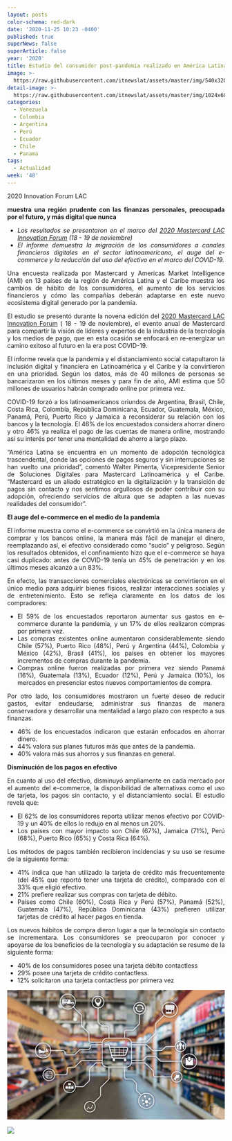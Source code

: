 ```yaml
---
layout: posts
color-schema: red-dark
date: '2020-11-25 10:23 -0400'
published: true
superNews: false
superArticle: false
year: '2020'
title: Estudio del consumidor post-pandemia realizado en América Latina y el Caribe
image: >-
  https://raw.githubusercontent.com/itnewslat/assets/master/img/540x320/Mercado-Digital-p.jpg
detail-image: >-
  https://raw.githubusercontent.com/itnewslat/assets/master/img/1024x680/Mercado-Digital-g.jpg
categories:
  - Venezuela
  - Colombia
  - Argentina
  - Perú
  - Ecuador
  - Chile
  - Panama
tags:
  - Actualidad
week: '48'
---
```

<p style="text-align: justify;">2020 Innovation Forum LAC</p>
<p style="text-align: justify;"><strong>muestra una región prudente con las finanzas personales, preocupada por el futuro, y más digital que nunca</strong></p>

<ul style="text-align: justify;">
	<li><em>Los resultados se presentaron en el marco del </em><a href="https://lacinnovation.mastercard.com/"><em>2020 Mastercard LAC Innovation Forum</em></a><em> (18 - 19 de noviembre)</em></li>
	<li><em>El informe demuestra la migración de los consumidores a canales financieros digitales en el sector latinoamericano, el auge del e-commerce y la reducción del uso del efectivo en el marco del COVID-19.
</em></li>
</ul>
<p style="text-align: justify;">Una encuesta realizada por Mastercard y Americas Market Intelligence (AMI) en 13 países de la región de América Latina y el Caribe muestra los cambios de hábito de los consumidores, el aumento de los servicios financieros y cómo las compañías deberán adaptarse en este nuevo ecosistema digital generado por la pandemia.</p>
<p style="text-align: justify;">El estudio se presentó durante la novena edición del <a href="https://lacinnovation.mastercard.com/#about">2020 Mastercard LAC Innovation Forum</a> ( 18 - 19 de noviembre), el evento anual de Mastercard para compartir la visión de líderes y expertos de la industria de la tecnología y los medios de pago, que en esta ocasión se enfocará en re-energizar un camino exitoso al futuro en la era post COVID-19.</p>
<p style="text-align: justify;">El informe revela que la pandemia y el distanciamiento social catapultaron la inclusión digital y financiera en Latinoamérica y el Caribe y la convirtieron en una prioridad. Según los datos, más de 40 millones de personas se bancarizaron en los últimos meses y para fin de año, AMI estima que 50 millones de usuarios habrán comprado online por primera vez.</p>
<p style="text-align: justify;">COVID-19 forzó a los latinoamericanos oriundos de Argentina, Brasil, Chile, Costa Rica, Colombia, República Dominicana, Ecuador, Guatemala, México, Panamá, Perú, Puerto Rico y Jamaica a reconsiderar su relación con los bancos y la tecnología. El 46% de los encuestados considera ahorrar dinero y otro 46% ya realiza el pago de las cuentas de manera online, mostrando así su interés por tener una mentalidad de ahorro a largo plazo.</p>
<p style="text-align: justify;">“América Latina se encuentra en un momento de adopción tecnológica trascendental, donde las opciones de pagos seguros y sin interrupciones se han vuelto una prioridad”, comentó Walter Pimenta, Vicepresidente Senior de Soluciones Digitales para Mastercard Latinoamérica y el Caribe. “Mastercard es un aliado estratégico en la digitalización y la transición de pagos sin contacto y nos sentimos orgullosos de poder contribuir con su adopción, ofreciendo servicios de altura que se adapten a las nuevas realidades del consumidor”.</p>
<p style="text-align: justify;"><strong>El auge del e-commerce en el medio de la pandemia </strong></p>
<p style="text-align: justify;">El informe muestra como el e-commerce se convirtió en la única manera de comprar y los bancos online, la manera más fácil de manejar el dinero, reemplazando así, el efectivo considerado como “sucio” y peligroso. Según los resultados obtenidos, el confinamiento hizo que el e-commerce se haya casi duplicado: antes de COVID-19 tenía un 45% de penetración y en los últimos meses alcanzó a un 83%.</p>
<p style="text-align: justify;">En efecto, las transacciones comerciales electrónicas se convirtieron en el único medio para adquirir bienes físicos, realizar interacciones sociales y de entretenimiento. Esto se refleja claramente en los datos de los compradores:</p>

<ul style="text-align: justify;">
	<li>El 59% de los encuestados reportaron aumentar sus gastos en e-commerce durante la pandemia, y un 17% de ellos realizaron compras por primera vez.</li>
	<li>Las compras existentes online aumentaron considerablemente siendo Chile (57%), Puerto Rico (48%), Perú y Argentina (44%), Colombia y México (42%), Brasil (41%), los países en obtener los mayores incrementos de compras durante la pandemia.</li>
	<li>Compras online fueron realizadas por primera vez siendo Panamá (16%), Guatemala (13%), Ecuador (12%), Perú y Jamaica (10%), los mercados en presenciar estos nuevos comportamientos de compra.</li>
</ul>
<p style="text-align: justify;">Por otro lado, los consumidores mostraron un fuerte deseo de reducir gastos, evitar endeudarse, administrar sus finanzas de manera conservadora y desarrollar una mentalidad a largo plazo con respecto a sus finanzas.</p>

<ul style="text-align: justify;">
	<li>46% de los encuestados indicaron que estarán enfocados en ahorrar dinero.</li>
	<li>44% valora sus planes futuros más que antes de la pandemia.</li>
	<li>40% valora más sus ahorros y sus finanzas en general.</li>
</ul>
<p style="text-align: justify;"><strong>Disminución de los pagos en efectivo </strong></p>
<p style="text-align: justify;">En cuanto al uso del efectivo, disminuyó ampliamente en cada mercado por el aumento del e-commerce, la disponibilidad de alternativas como el uso de tarjeta, los pagos sin contacto, y el distanciamiento social. El estudio revela que:</p>

<ul style="text-align: justify;">
	<li>El 62% de los consumidores reporta utilizar menos efectivo por COVID-19 y un 40% de ellos lo redujo en al menos un 20%.</li>
	<li>Los países con mayor impacto son Chile (67%), Jamaica (71%), Perú (68%), Puerto Rico (65%) y Costa Rica (64%).</li>
</ul>
<p style="text-align: justify;">Los métodos de pagos también recibieron incidencias y su uso se resume de la siguiente forma:</p>

<ul style="text-align: justify;">
	<li>41% indica que han utilizado la tarjeta de crédito más frecuentemente (del 45% que reportó tener una tarjeta de crédito), comparado con el 33% que eligió efectivo.</li>
	<li>21% prefiere realizar sus compras con tarjeta de débito.</li>
	<li>Países como Chile (60%), Costa Rica y Perú (57%), Panamá (52%), Guatemala (47%), República Dominicana (43%) prefieren utilizar tarjetas de crédito al hacer pagos en tienda.</li>
</ul>
<p style="text-align: justify;">Los nuevos hábitos de compra dieron lugar a que la tecnología sin contacto se incrementara. Los consumidores se preocuparon por conocer y apoyarse de los beneficios de la tecnología y su adaptación se resume de la siguiente forma:</p>

<ul>
	<li style="text-align: justify;">40% de los consumidores posee una tarjeta débito contactless</li>
	<li style="text-align: justify;">29% posee una tarjeta de crédito contactless.</li>
	<li style="text-align: justify;">12% solicitaron una tarjeta contactless por primera vez</li>
</ul>

![](https://raw.githubusercontent.com/itnewslat/assets/master/img/540x320/Mercado-Digital-p.jpg)

<img src="https://tracker.metricool.com/c3po.jpg?hash=56f88a41e39ab42c063cc51676587a04"/>
